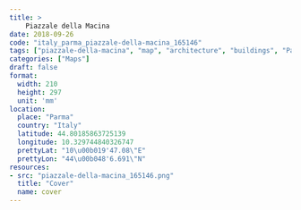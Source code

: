 ```yaml
---
title: > 
    Piazzale della Macina
date: 2018-09-26
code: "italy_parma_piazzale-della-macina_165146"
tags: ["piazzale-della-macina", "map", "architecture", "buildings", "Parma", "Italy"]
categories: ["Maps"]
draft: false
format:
  width: 210
  height: 297
  unit: 'mm'
location:
  place: "Parma"
  country: "Italy"
  latitude: 44.80185863725139
  longitude: 10.329744840326747
  prettyLat: "10\u00b019'47.08\"E"
  prettyLon: "44\u00b048'6.691\"N"
resources:
- src: "piazzale-della-macina_165146.png"
  title: "Cover"
  name: cover
---
```

